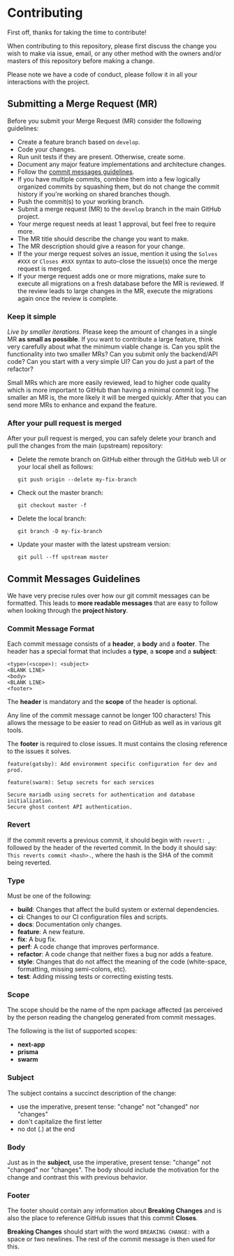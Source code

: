# Contributing

First off, thanks for taking the time to contribute!

When contributing to this repository, please first discuss the change you wish
to make via issue, email, or any other method with the owners and/or masters of
this repository before making a change.

Please note we have a code of conduct, please follow it in all your interactions
with the project.

## Submitting a Merge Request (MR)

Before you submit your Merge Request (MR) consider the following guidelines:

- Create a feature branch based on `develop`.
- Code your changes.
- Run unit tests if they are present. Otherwise, create some.
- Document any major feature implementations and architecture changes.
- Follow the [commit messages guidelines](#commit-messages-guidelines).
- If you have multiple commits, combine them into a few logically organized
commits by squashing them, but do not change the commit history if you're
working on shared branches though.
- Push the commit(s) to your working branch.
- Submit a merge request (MR) to the `develop` branch in the main GitHub project.
- Your merge request needs at least 1 approval, but feel free to require more.
- The MR title should describe the change you want to make.
- The MR description should give a reason for your change.
- If the your merge request solves an issue, mention it using the `Solves #XXX` or
`Closes #XXX` syntax to auto-close the issue(s) once the merge request is merged.
- If your merge request adds one or more migrations, make sure to execute all
migrations on a fresh database before the MR is reviewed. If the review leads
to large changes in the MR, execute the migrations again once the review is complete.


### Keep it simple

*Live by smaller iterations.* Please keep the amount of changes in a single MR
**as small as possible**. If you want to contribute a large feature, think very
carefully about what the minimum viable change is. Can you split the functionality
into two smaller MRs? Can you submit only the backend/API code? Can you start
with a very simple UI? Can you do just a part of the refactor?

Small MRs which are more easily reviewed, lead to higher code quality which is
more important to GitHub than having a minimal commit log. The smaller an MR is,
the more likely it will be merged quickly. After that you can send more MRs to
enhance and expand the feature.

### After your pull request is merged

After your pull request is merged, you can safely delete your branch and pull
the changes from the main (upstream) repository:

* Delete the remote branch on GitHub either through the GitHub web UI or your
local shell as follows:

    ```shell
    git push origin --delete my-fix-branch
    ```

* Check out the master branch:

    ```shell
    git checkout master -f
    ```

* Delete the local branch:

    ```shell
    git branch -D my-fix-branch
    ```

* Update your master with the latest upstream version:

    ```shell
    git pull --ff upstream master
    ```

## Commit Messages Guidelines

We have very precise rules over how our git commit messages can be formatted.
This leads to **more readable messages** that are easy to follow when looking
through the **project history**.

### Commit Message Format
Each commit message consists of a **header**, a **body** and a **footer**. The
header has a special format that includes a **type**, a **scope** and a **subject**:

```
<type>(<scope>): <subject>
<BLANK LINE>
<body>
<BLANK LINE>
<footer>
```

The **header** is mandatory and the **scope** of the header is optional.

Any line of the commit message cannot be longer 100 characters! This allows the
message to be easier to read on GitHub as well as in various git tools.

The **footer** is required to close issues. It must contains the closing reference
to the issues it solves.

```
feature(gatsby): Add environment specific configuration for dev and prod.
```
```
feature(swarm): Setup secrets for each services

Secure mariadb using secrets for authentication and database initialization.
Secure ghost content API authentication.
```

### Revert
If the commit reverts a previous commit, it should begin with `revert: `, followed
by the header of the reverted commit. In the body it should say:
`This reverts commit <hash>.`, where the hash is the SHA of the commit being reverted.

### Type
Must be one of the following:

* **build**: Changes that affect the build system or external dependencies.
* **ci**: Changes to our CI configuration files and scripts.
* **docs**: Documentation only changes.
* **feature**: A new feature.
* **fix**: A bug fix.
* **perf**: A code change that improves performance.
* **refactor**: A code change that neither fixes a bug nor adds a feature.
* **style**: Changes that do not affect the meaning of the code (white-space, formatting, missing semi-colons, etc).
* **test**: Adding missing tests or correcting existing tests.

### Scope
The scope should be the name of the npm package affected (as perceived by the person reading the changelog generated from commit messages.

The following is the list of supported scopes:

* **next-app**
* **prisma**
* **swarm**

### Subject
The subject contains a succinct description of the change:

* use the imperative, present tense: "change" not "changed" nor "changes"
* don't capitalize the first letter
* no dot (.) at the end

### Body
Just as in the **subject**, use the imperative, present tense: "change" not "changed" nor "changes".
The body should include the motivation for the change and contrast this with previous behavior.

### Footer
The footer should contain any information about **Breaking Changes** and is also
the place to reference GitHub issues that this commit **Closes**.

**Breaking Changes** should start with the word `BREAKING CHANGE:` with a space
or two newlines. The rest of the commit message is then used for this.
